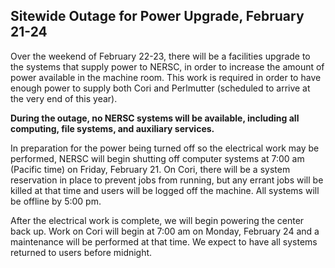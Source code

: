 ## Sitewide Outage for Power Upgrade, February 21-24

Over the weekend of February 22-23, there will be a facilities upgrade to the
systems that supply power to NERSC, in order to increase the amount of power
available in the machine room. This work is required in order to have enough
power to supply both Cori and Perlmutter (scheduled to arrive at the very end of
this year).

**During the outage, no NERSC systems will be available, including all 
computing, file systems, and auxiliary services.**

In preparation for the power being turned off so the electrical work may be
performed, NERSC will begin shutting off computer systems at 7:00 am (Pacific
time) on Friday, February 21. On Cori, there will be a system reservation in 
place to prevent jobs from running, but any errant jobs will be killed at that 
time and users will be logged off the machine. All systems will be offline by
5:00 pm.

After the electrical work is complete, we will begin powering the center back
up. Work on Cori will begin at 7:00 am on Monday, February 24 and a maintenance
will be performed at that time. We expect to have all systems returned to users
before midnight.

